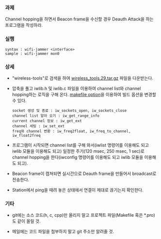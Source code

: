 ### 과제
Channel hopping을 하면서 Beacon frame을 수신할 경우 Deauth Attack을 하는 프로그램을 작성하라.

### 실행
```
syntax : wifi-jammer <interface>
sample : wifi-jammer mon0
```

### 상세
* "wireless-tools"로 검색을 하여 [wireless_tools.29.tar.gz](https://hewlettpackard.github.io/wireless-tools/wireless_tools.29.tar.gz) 파일을 다운받는다.

* 압축을 풀고 iwlib.h 및 iwlib.c 파일을 이용하여 channel list와 channel hopping하는 로직을 구해 온다. [makefile option](https://gitlab.com/gilgil/makefile)을 이용하여 빌드 옵션을 변경할 수 있다.
   ```
  socket 생성 및 종료 : iw_sockets_open, iw_sockets_close
  channel list 알아 오기 : iw_get_range_info
  current channel 정보 : iw_get_ext
  channel 세팅 : iw_set_ext
  freq와 channel 변환 : iw_freq2float, iw_freq_to_channel, iw_float2freq
  ```


* 프로그램이 시작되면 channel list를 구해 와서(iwlist 명령어를 이용해도 되고 iwlib 모듈을 이용해도 되고) 일정한 주기(120 msec, 250 msec, 1 sec)로 channel hopping을 한다(iwconfig 명령어를 이용해도 되고 iwlib 모듈을 이용해도 되고).

* Beacon frame이 캡쳐되면 실시간으로 Deauth frame을 만들어서 broadcast로 전송한다.

* Station에서 ping을 때려 놓은 상태에서 연결이 제대로 끊기는지 확인한다.

### 기타
* git에는 소스 코드(h, c, cpp)만 올리지 말고 프로젝트 파일(Makefile 혹은 *.pro)도 같이 올릴 것.

* 메일에는 코드 파일을 첨부하지 말고 git 주소만 알려줄 것.
